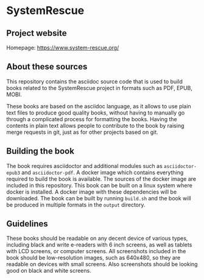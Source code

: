 # SystemRescue

## Project website
Homepage: https://www.system-rescue.org/

## About these sources
This repository contains the asciidoc source code that is used to build
books related to the SystemRescue project in formats such as PDF, EPUB, MOBI.

These books are based on the asciidoc language, as it allows to use plain
text files to produce good quality books, without having to manually go
through a complicated process for formatting the books. Having the contents
in plain text allows people to contribute to the book by raising merge
requests in git, just as for other projects based on git.

## Building the book
The book requires asciidoctor and additional modules such as `asciidoctor-epub3`
and `asciidoctor-pdf`. A docker image which contains everything required
to build the book is available. The sources of the docker image are
included in this repository. This book can be built on a linux system
where docker is installed. A docker image with these dependencies
will be downloaded. The book can be built by running `build.sh` and
the book will be produced in multiple formats in the `output` directory.

## Guidelines
These books should be readable on any decent device of various types,
including black and write e-readers with 6 inch screens, as well as
tablets with LCD screens, or computer screens. All screenshots included
in the book should be low-resolution images, such as 640x480, so they
are readable on devices with small screens. Also screenshots should be
looking good on black and white screens.
